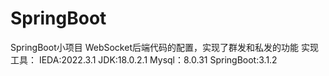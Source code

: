 # SpringBoot
SpringBoot小项目
WebSocket后端代码的配置，实现了群发和私发的功能
实现工具：
IEDA:2022.3.1
JDK:18.0.2.1
Mysql：8.0.31
SpringBoot:3.1.2
